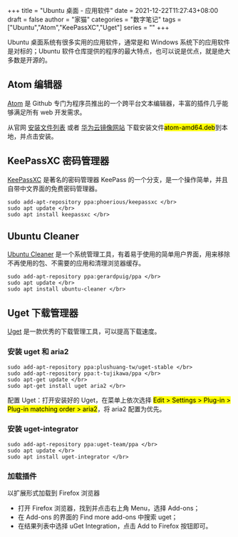 +++
title = "Ubuntu 桌面 - 应用软件"
date = 2021-12-22T11:27:43+08:00
draft = false
author = "家猫"
categories = "数字笔记"
tags = ["Ubuntu","Atom","KeePassXC","Uget"]
series = ""
+++

Ubuntu 桌面系统有很多实用的应用软件，通常是和 Windows 系统下的应用软件是对标的；Ubuntu 软件仓库提供的程序的最大特点，也可以说是优点，就是绝大多数是开源的。

<!--more-->

## Atom 编辑器

[Atom](https://atom.io) 是 Github 专门为程序员推出的一个跨平台文本编辑器，丰富的插件几乎能够满足所有 web 开发需求。

从官网 [安装文件列表](https://github.com/atom/atom/releases) 或者 [华为云镜像网站](https://mirrors.huaweicloud.com/atom/) 下载安装文件<mark>atom-amd64.deb</mark>到本地，并点击安装。



## KeePassXC 密码管理器

[KeePassXC](https://keepassxc.org/) 是著名的密码管理器 KeePass 的一个分支，是一个操作简单，并且自带中文界面的免费密码管理器。

```
sudo add-apt-repository ppa:phoerious/keepassxc </br>
sudo apt update </br>
sudo apt install keepassxc </br>
```

## Ubuntu Cleaner

[Ubuntu Cleaner](https://github.com/gerardpuig/ubuntu-cleaner) 是一个系统管理工具，有着易于使用的简单用户界面，用来移除不再使用的包、不需要的应用和清理浏览器缓存。

```
sudo add-apt-repository ppa:gerardpuig/ppa </br>
sudo apt update </br>
sudo apt install ubuntu-cleaner </br>
```

## Uget 下载管理器

[Uget](https://ugetdm.com/) 是一款优秀的下载管理工具，可以提高下载速度。

### 安装 uget 和 aria2

```
sudo add-apt-repository ppa:plushuang-tw/uget-stable </br>
sudo add-apt-repository ppa:t-tujikawa/ppa </br>
sudo apt-get update </br>
sudo apt-get install uget aria2 </br>
```

配置 Uget：打开安装好的 Uget，在菜单上依次选择 <mark>Edit > Settings > Plug-in > Plug-in matching order > aria2</mark>，将 aria2 配置为优先。

### 安装 uget-integrator
```
sudo add-apt-repository ppa:uget-team/ppa </br>
sudo apt update </br>
sudo apt install uget-integrator </br>
```

### 加载插件

以扩展形式加载到 Firefox 浏览器
- 打开 Firefox 浏览器，找到并点击右上角 Menu，选择 Add-ons；
- 在 Add-ons 的界面的 Find more add-ons 中搜索 uget；
- 在结果列表中选择 uGet Integration，点击 Add to Firefox 按钮即可。
